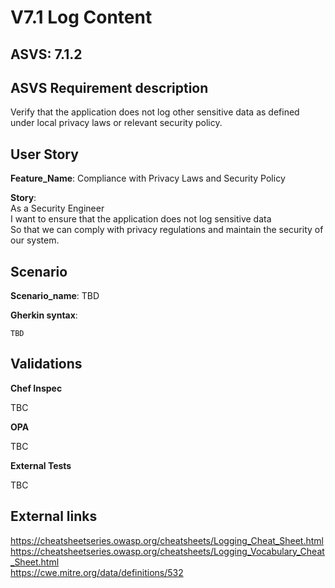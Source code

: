 # V7.1 Log Content

## ASVS: 7.1.2

## ASVS Requirement description

Verify that the application does not log other sensitive data as defined under
local privacy laws or relevant security policy.

## User Story

**Feature_Name**: Compliance with Privacy Laws and Security Policy

**Story**:\
As a Security Engineer\
I want to ensure that the application does not log sensitive data\
So that we can comply with privacy regulations and maintain the security of
our system.

## Scenario

**Scenario_name**: TBD

**Gherkin syntax**:

```gherkin
TBD
```

## Validations

**Chef Inspec**

TBC

**OPA**

TBC

**External Tests**

TBC

## External links

<https://cheatsheetseries.owasp.org/cheatsheets/Logging_Cheat_Sheet.html> \
<https://cheatsheetseries.owasp.org/cheatsheets/Logging_Vocabulary_Cheat_Sheet.html> \
<https://cwe.mitre.org/data/definitions/532>
